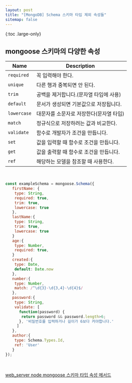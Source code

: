 ```yaml
---
layout: post
title: "[MongoDB] Schema 스키마 타입 제외 속성들"
sitemap: false
---
```


{:toc .large-only}

## mongoose 스키마의 다양한 속성

| Name        | Description                             |
| ----------- | --------------------------------------- |
| `required`  | 꼭 입력해야 한다.                       |
| `unique`    | 다른 행과 중복되면 안 된다.             |
| `trim`      | 공백을 제거합니다.(문자열 타입에 사용)  |
| `default`   | 문서가 생성되면 기본값으로 저장됩니다.  |
| `lowercase` | 대문자를 소문자로 저장한다(문자열 타입) |
| `match`     | 정규식으로 저장하려는 값과 비교한다.    |
| `validate`  | 함수로 개발자가 조건을 만듭니다.        |
| `set`       | 값을 입력할 때 함수로 조건을 만듭니다.  |
| `get`       | 값을 출력할 때 함수로 조건을 만듭니다.  |
| `ref`       | 해당하는 모델을 참조할 때 사용한다.     |

<br/>

```js
const exampleSchema = mongoose.Schema({
   firstName: {
    type: String,
    required: true,
    trim: true,
    lowercase: true
   },
   lastName:{
    type: String,
    trim: true,
    lowercase: true
   }
   age:{
    type: Number,
    required: true,
   }
   created:{
    type: Date,
    default: Date.now
   },
   number:{
    type: Number,
    match: /^\d{3}-\d{3,4}-\d{4}$/
   },
   password:{
    type: String,
    validate: [
      function(password) {
       return password && password.length>6;
      }, '비밀번호를 입력하거나 길이가 6보다 커야합니다.'
     ]
   },
   author:{
    type: Schema.Types.Id,
    ref: 'User'
   }
});
```

<br/>

[web_server node mongoose 스키마 타입 속성 메서드](https://m.blog.naver.com/rwans0397/220696586520)
